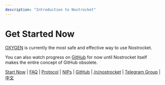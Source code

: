 ```yaml
---
description: "Introduction to Nostrocket"
---
```


# Get Started Now
[OXYGEN](https://nostrocket.github.io/oxygen) is currently the most safe and effective way to use Nostrocket.

You can also watch progress on [GitHub](https://github.com/nostrocket) for now until Nostrocket itself makes the entire concept of GitHub obsolete.

[Start Now](https://nostrocket.org) | [FAQ](/faq.html) | [Protocol](/protocol.html) | [NIPs](https://github.com/nostrocket/nips) | [GitHub](https://github.com/nostrocket) | [/n/nostrocket](https://satellite.earth/n/nostrocket/) | [Telegram Group](https://t.me/nostrocket) | [中文](/chinese.html)
